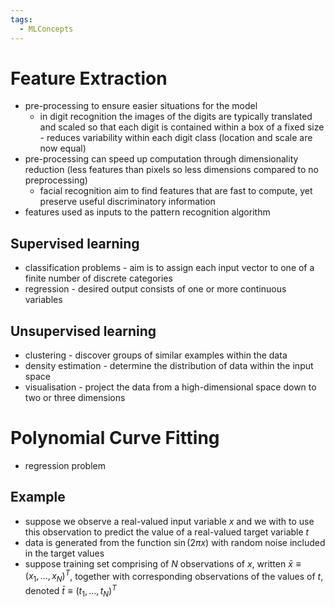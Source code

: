 ```yaml
---
tags:
  - MLConcepts
---
```

# Feature Extraction
- pre-processing to ensure easier situations for the model
	- in digit recognition the images of the digits are typically translated and scaled so that each digit is contained within a box of a fixed size - reduces variability within each digit class (location and scale are now equal)
- pre-processing can speed up computation through dimensionality reduction (less features than pixels so less dimensions compared to no preprocessing)
	- facial recognition aim to find features that are fast to compute, yet preserve useful discriminatory information
- features used as inputs to the pattern recognition algorithm

## Supervised learning
- classification problems - aim is to assign each input vector to one of a finite number of discrete categories 
- regression - desired output consists of one or more continuous variables
## Unsupervised learning
- clustering - discover groups of similar examples within the data
- density estimation - determine the distribution of data within the input space
- visualisation - project the data from a high-dimensional space down to two or three dimensions 
# Polynomial Curve Fitting
- regression problem
## Example
- suppose we observe a real-valued input variable $x$ and we with to use this observation to predict the value of a real-valued target variable $t$
- data is generated from the function $\sin(2\pi x)$ with random noise included in the target values
- suppose training set comprising of $N$ observations of $x$, written $\bar{x} \equiv (x_{1}, ..., x_{N})^{T}$, together with corresponding observations of the values of $t$, denoted $\bar{t} \equiv (t_{1},...,t_{N})^{T}$  
